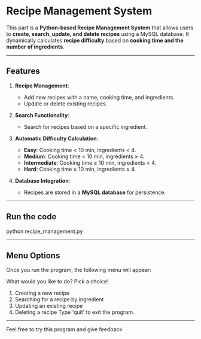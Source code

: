 # Recipe Management System

This part is a **Python-based Recipe Management System** that allows users to **create, search, update, and delete recipes** using a MySQL database. It dynamically calculates **recipe difficulty** based on **cooking time and the number of ingredients**.

---

## Features
1. **Recipe Management**:
   - Add new recipes with a name, cooking time, and ingredients.
   - Update or delete existing recipes.

2. **Search Functionality**:
   - Search for recipes based on a specific ingredient.

3. **Automatic Difficulty Calculation**:
   - **Easy**: Cooking time < 10 min, ingredients < 4.
   - **Medium**: Cooking time < 10 min, ingredients ≥ 4.
   - **Intermediate**: Cooking time ≥ 10 min, ingredients < 4.
   - **Hard**: Cooking time ≥ 10 min, ingredients ≥ 4.

4. **Database Integration**:
   - Recipes are stored in a **MySQL database** for persistence.

---
## Run the code
python recipe_management.py

---

## Menu Options
Once you run the program, the following menu will appear:

   What would you like to do? Pick a choice!
   1. Creating a new recipe
   2. Searching for a recipe by ingredient
   3. Updating an existing recipe
   4. Deleting a recipe
   Type 'quit' to exit the program.

---

Feel free to try this program and give feedback